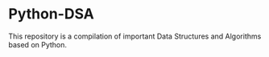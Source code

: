 # Python-DSA
This repository is a compilation of important Data Structures and Algorithms based on Python.
